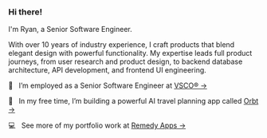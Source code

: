### Hi there!

I'm Ryan, a Senior Software Engineer.

With over 10 years of industry experience, I craft products that blend elegant design with powerful functionality. My expertise leads full product journeys, from user research and product design, to backend database architecture, API development, and frontend UI engineering.

:briefcase: &nbsp; I’m employed as a Senior Software Engineer at [VSCO&reg; &rarr;](https://www.vsco.co)

:test_tube: &nbsp; In my free time, I’m building a powerful AI travel planning app called [Orbt &rarr;](https://www.orbtapp.com)

:computer: &nbsp; See more of my portfolio work at [Remedy Apps &rarr;](https://www.startremedy.com)
